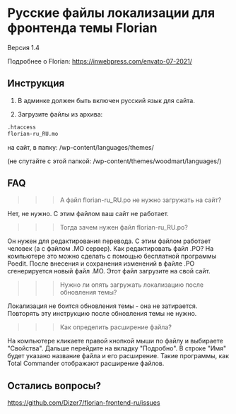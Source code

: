 # Русские файлы локализации для фронтенда темы Florian

Версия 1.4

Подробнее о Florian: https://inwebpress.com/envato-07-2021/

## Инструкция

1) В админке должен быть включен русский язык для сайта.

2) Загрузите файлы из архива:

```html
.htaccess
florian-ru_RU.mo
```

на сайт, в папку: /wp-content/languages/themes/

(не спутайте с этой папкой: /wp-content/themes/woodmart/languages/)

## FAQ

>>> А файл florian-ru_RU.po не нужно загружать на сайт?

Нет, не нужно. С этим файлом ваш сайт не работает.

>>> Тогда зачем нужен файл florian-ru_RU.po?

Он нужен для редактирования перевода. С этим файлом работает человек (а с файлом .MO сервер). 
Как редактировать файл .PO? На компьютере это можно сделать с помощью бесплатной программы Poedit.
После внесения и сохранения изменений в файле .PO сгенерируется новый файл .MO. Этот файл загрузите на свой сайт.

>>> Нужно ли опять загружать локализацию после обновления темы?

Локализация не боится обновления темы - она не затирается. Повторять эту инструкцию после обновления темы не нужно.

>>> Как определить расширение файла?

На компьютере кликаете правой кнопкой мыши по файлу и выбираете "Свойства". Дальше перейдите на вкладку "Подробно". В строке "Имя" будет указано название файла и его расширение.
Такие программы, как Total Commander отображают расширение файлов.

## Остались вопросы?
https://github.com/Dizer7/florian-frontend-ru/issues